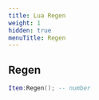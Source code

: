```yaml
---
title: Lua Regen
weight: 1
hidden: true
menuTitle: Regen
---
```

## Regen
```lua
Item:Regen(); -- number
```